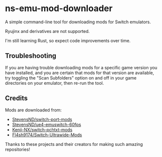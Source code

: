 # ns-emu-mod-downloader

A simple command-line tool for downloading mods for Switch emulators.

Ryujinx and derivatives are not supported.

I'm still learning Rust, so expect code improvements over time.

## Troubleshooting

If you are having trouble downloading mods for a specific game version you have installed, and you are certain that mods for that version are available, try toggling the "Scan Subfolders" option on and off in your game directories on your emulator, then re-run the tool.

## Credits

Mods are downloaded from:

- [StevensND/switch-port-mods](https://github.com/StevensND/switch-port-mods)
- [StevensND/ue4-emuswitch-60fps](https://github.com/StevensND/ue4-emuswitch-60fps)
- [Kenji-NX/switch-pchtxt-mods](https://github.com/Kenji-NX/switch-pchtxt-mods)
- [Fl4sh9174/Switch-Ultrawide-Mods](https://github.com/Fl4sh9174/Switch-Ultrawide-Mods)

Thanks to these projects and their creators for making such amazing repositories!